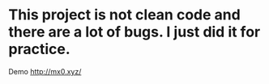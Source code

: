 # This project is not clean code and there are a lot of bugs. I just did it for practice.
Demo
http://mx0.xyz/

